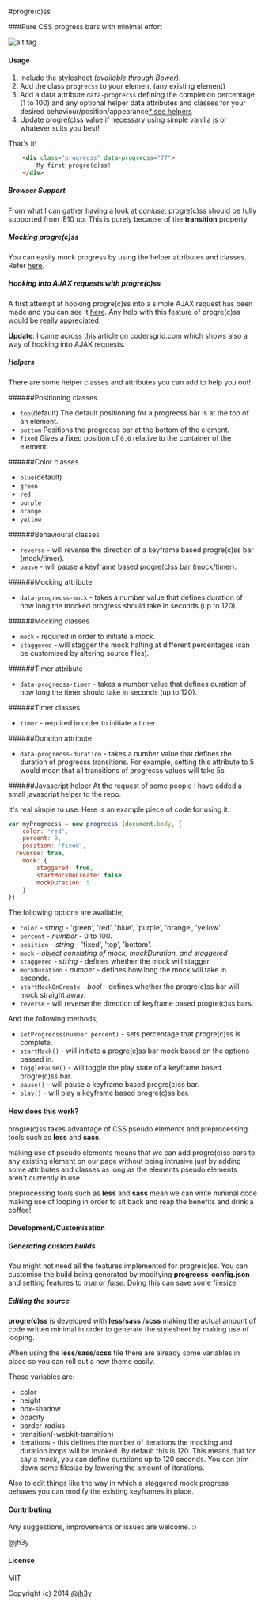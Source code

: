 #progre(c)ss


###Pure CSS progress bars with minimal effort

![alt tag](https://raw.github.com/jh3y/pics/master/progrecss/progrecss.gif)

#### Usage
1. Include the [stylesheet](https://raw2.github.com/jh3y/progre-c-ss/master/build/progrecss.css) (_available through Bower_).
2. Add the class `progrecss` to your element (any existing element)
3. Add a data attribute `data-progrecss` defining the completion percentage (1 to 100) and any optional helper data attributes and classes for your desired behaviour/position/appearance[* see helpers](#helpers)
4. Update progre(c)ss value if necessary using simple vanilla js or whatever suits you best!

That's it!

```html
    <div class="progrecss" data-progrecss="77">
		My first progre(c)ss!
	</div>
```

##### Browser Support

From what I can gather having a look at _caniuse_, progre(c)ss should be fully supported from IE10 up. This is purely because of the __transition__ property.

##### Mocking progre(c)ss

You can easily mock progress by using the helper attributes and classes. Refer [here](#helpers).

##### Hooking into AJAX requests with progre(c)ss

A first attempt at hooking progre(c)ss into a simple AJAX request has been made and you can see it [here](http://jh3y.github.io/demos/using-progrecss-with-jquery-ajax/). Any help with this feature of progre(c)ss would be really appreciated.

__Update__: I came across [this](https://www.codersgrid.com/2014/02/11/progrecss-css-fancy-progress-bars-in-minimal-css/) article on codersgrid.com which shows also a way of hooking into AJAX requests.

##### Helpers

There are some helper classes and attributes you can add to help you out!

######Positioning classes
* `top`(default)
	The default positioning for a progrecss bar is at the top of an element.
* `bottom`
	Positions the progrecss bar at the bottom of the element.
* `fixed`
	Gives a fixed position of `0,0` relative to the container of the element.

######Color classes
* `blue`(default)
* `green`
* `red`
* `purple`
* `orange`
* `yellow`

######Behavioural classes
* `reverse` - will reverse the direction of a keyframe based progre(c)ss bar (mock/timer).
* `pause` - will pause a keyframe based progre(c)ss bar (mock/timer).

######Mocking attribute
* `data-progrecss-mock` - takes a number value that defines duration of how long the mocked progress should take in seconds (up to 120).

######Mocking classes
* `mock` - required in order to initiate a mock.
* `staggered` - will stagger the mock halting at different percentages (can be customised by altering source files).

######Timer attribute
* `data-progrecss-timer` - takes a number value that defines duration of how long the timer should take in seconds (up to 120).

######Timer classes
* `timer` - required in order to initiate a timer.

######Duration attribute
* `data-progrecss-duration` - takes a number value that defines the duration of progrecss transitions. For example, setting this attribute to 5 would mean that all transitions of progrecss values will take 5s.

######Javascript helper
At the request of some people I have added a small javascript helper to the repo.

It's real simple to use. Here is an example piece of code for using it.

```javascript
var myProgrecss = new progrecss (document.body, {
	color: 'red',
	percent: 0,
	position: 'fixed',
  reverse: true,
	mock: {
		staggered: true,
		startMockOnCreate: false,
		mockDuration: 5
	}
})
```

The following options are available;

* `color` - _string_ - 'green', 'red', 'blue', 'purple', 'orange', 'yellow'.
* `percent` - _number_ - 0 to 100.
* `position` - _string_ - 'fixed', 'top', 'bottom'.
* `mock` - _object consisting of mock, mockDuration, and staggered_
* `staggered` - _string_ - defines whether the mock will stagger.
* `mockDuration` - _number_ - defines how long the mock will take in seconds.
* `startMockOnCreate` - _bool_ - defines whether the progre(c)ss bar will mock straight away.
* `reverse` - will reverse the direction of keyframe based progre(c)ss bars.

And the following methods;

* `setProgrecss(number percent)` - sets percentage that progre(c)ss is complete.
* `startMock()` - will initiate a progre(c)ss bar mock based on the options passed in.
* `togglePause()` - will toggle the play state of a keyframe based progre(c)ss bar.
* `pause()` - will pause a keyframe based progre(c)ss bar.
* `play()` - will play a keyframe based progre(c)ss bar.

#### How does this work?
progre(c)ss takes advantage of CSS pseudo elements and preprocessing tools such as __less__ and __sass__.

making use of pseudo elements means that we can add progre(c)ss bars to any existing element on our page without being intrusive just by adding some attributes and classes as long as the elements pseudo elements aren't currently in use.

preprocessing tools such as __less__ and __sass__ mean we can write minimal code making use of looping in order to sit back and reap the benefits and drink a coffee!

#### Development/Customisation
##### Generating custom builds
You might not need all the features implemented for progre(c)ss. You can customise the build being generated by modifying __progrecss-config.json__ and setting features to _true_ or _false_. Doing this can save some filesize.
##### Editing the source
__progre(c)ss__ is developed with __less__/__sass__ /__scss__ making the actual amount of code written minimal in order to generate the stylesheet by making use of looping.

When using the __less__/__sass__/__scss__ file there are already some variables in place so you can roll out a new theme easily.

Those variables are:

* color
* height
* box-shadow
* opacity
* border-radius
* transition(-webkit-transition)
* iterations - this defines the number of iterations the mocking and duration loops will be invoked. By default this is 120. This means that for say a _mock_, you can define durations up to 120 seconds. You can trim down some filesize by lowering the amount of iterations.

Also to edit things like the way in which a staggered mock progress behaves you can modify the existing keyframes in place.

#### Contributing

Any suggestions, improvements or issues are welcome. :)

@jh3y

#### License

MIT

Copyright (c) 2014 [@jh3y](https://github.com/jh3y)
